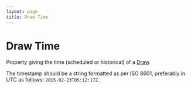 ```yaml
---
layout: page
title: Draw Time
---
```


# Draw Time

Property giving the time (scheduled or historical) of a [Draw](../concepts/draw).

The timestamp should be a string formatted as per ISO 8601, preferably in UTC as follows: `2015-02-23T05:12:17Z`.
